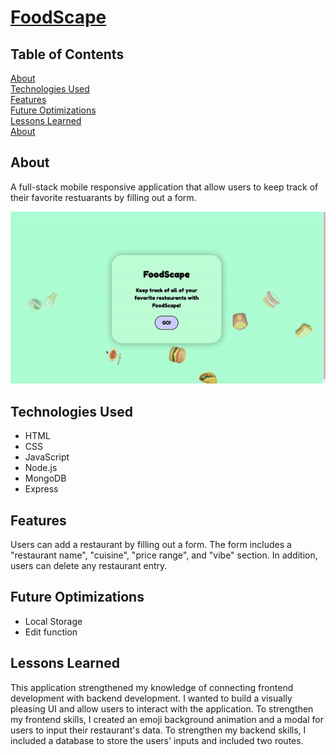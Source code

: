 # <a href = "https://food--scape.herokuapp.com/" target="_blank">FoodScape</a>

## Table of Contents  
[About](##About)  
[Technologies Used](##Technologies-Used)  
[Features](##Features)  
[Future Optimizations](##Future-Optimizations)  
[Lessons Learned](##Lessons-Learned)  
[About](##About)  
<a name="About"/>
<a name="Technologies Used"/>
<a name="Features"/>
<a name="Future Optimizations"/>
<a name="Lessons Learned"/>



## About
A full-stack mobile responsive application that allow users to keep track of their favorite restuarants by filling out a form. 

<img src = "https://github.com/Nafisa-Huda/FoodScape/blob/main/ezgif.com-gif-maker%20(3).gif">



## Technologies Used
- HTML
- CSS
- JavaScript
- Node.js
- MongoDB
- Express

## Features
Users can add a restaurant by filling out a form. The form includes a "restaurant name", "cuisine", "price range", and "vibe" section. In addition, users can delete any restaurant entry. 

## Future Optimizations
- Local Storage 
- Edit function 
 
## Lessons Learned
This application strengthened my knowledge of connecting frontend development with backend development. I wanted to build a visually pleasing UI and allow users to interact with the application. To strengthen my frontend skills, I created an emoji background animation and a modal for users to input their restaurant's data. To strengthen my backend skills, I included a database to store the users' inputs and included two routes. 
